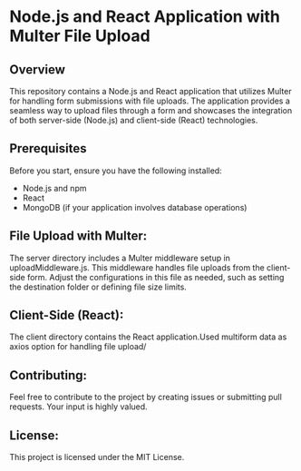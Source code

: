 # Node.js and React Application with Multer File Upload

## Overview

This repository contains a Node.js and React application that utilizes Multer for handling form submissions with file uploads. The application provides a seamless way to upload files through a form and showcases the integration of both server-side (Node.js) and client-side (React) technologies.

## Prerequisites

Before you start, ensure you have the following installed:

- Node.js and npm
- React
- MongoDB (if your application involves database operations)

## File Upload with Multer:
The server directory includes a Multer middleware setup in uploadMiddleware.js. This middleware handles file uploads from the client-side form. Adjust the configurations in this file as needed, such as setting the destination folder or defining file size limits.

## Client-Side (React):
The client directory contains the React application.Used multiform data as axios option for handling file upload/

## Contributing:
Feel free to contribute to the project by creating issues or submitting pull requests. Your input is highly valued.

## License:
This project is licensed under the MIT License.

